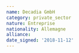 ```yaml
---
name: Decadia GmbH 
category: private_sector
nature: Entreprise
nationality: Allemagne
alliance: 
date_signed: '2018-11-12'
---
```

    